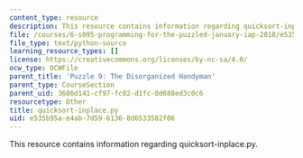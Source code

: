 ```yaml
---
content_type: resource
description: This resource contains information regarding quicksort-inplace.py.
file: /courses/6-s095-programming-for-the-puzzled-january-iap-2018/e535b95ae4ab7d5961368d6533582f06_quicksort-inplace.py
file_type: text/python-source
learning_resource_types: []
license: https://creativecommons.org/licenses/by-nc-sa/4.0/
ocw_type: OCWFile
parent_title: 'Puzzle 9: The Disorganized Handyman'
parent_type: CourseSection
parent_uid: 3686d141-cf97-fc02-d1fc-0d688ed3c0c6
resourcetype: Other
title: quicksort-inplace.py
uid: e535b95a-e4ab-7d59-6136-8d6533582f06
---
```

This resource contains information regarding quicksort-inplace.py.